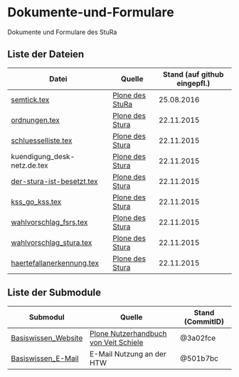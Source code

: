 # Dokumente-und-Formulare
Dokumente und Formulare des StuRa

## Liste der Dateien

Datei | Quelle | Stand (auf github eingepfl.)
----- | ------ | -----
[semtick.tex](semtick.tex) | [Plone des StuRa](http://www.stura.htw-dresden.de/stura/ref/verwaltung/ticket/antrag/tex-datei-fuer-den-antrag-zum-studentenjahresticket/view) | 25.08.2016
[ordnungen.tex](ordnungen.tex) | [Plone des Stura](http://www.stura.htw-dresden.de/stura/ref/oea/cd/cd/ordnungen/latex/ordnungen.tex/view) | 22.11.2015
[schluesselliste.tex](schluesselliste.tex) | [Plone des Stura](http://www.stura.htw-dresden.de/stura/ref/verwaltung/raeume/schluesselliste/schluesselliste.tex/view) | 22.11.2015
kuendigung_desk-netz.de.tex[]() | [Plone des Stura](http://www.stura.htw-dresden.de/stura/ref/verwaltung/web/domains/desk-netz.de/kuendigung/kuendigung_desk-netz.de.tex/view) | 22.11.2015
[der-stura-ist-besetzt.tex](der-stura-ist-besetzt.tex) | [Plone des Stura](http://www.stura.htw-dresden.de/stura/ref/oea/cd/cd/schilder/der-stura-ist-besetzt/der-stura-ist-besetzt-2015/der-stura-ist-besetzt.tex/view) | 22.11.2015
[kss_go_kss.tex](kss_go_kss.tex) | [Plone des Stura](http://www.stura.htw-dresden.de/members/PaulRiegel/erarbeitungen-zu-ordnungen/ordnungen-der-konferenz-saechischer-studierendenschaften/formvorlagen/latex/kss_go_kss.tex/view) | 22.11.2015
[wahlvorschlag_fsrs.tex](wahlvorschlag_fsrs.tex) | [Plone des Stura](http://www.stura.htw-dresden.de/weitere/wahlen/wahlen-2013-2014/formulare/latex-vorlage-wahlvorschlag-fsr-2013/view) | 22.11.2015
[wahlvorschlag_stura.tex](wahlvorschlag_stura.tex) | [Plone des Stura](http://www.stura.htw-dresden.de/weitere/wahlen/wahlen-2013-2014/formulare/latex-vorlage-wahlvorschlag-stura-2013/view) | 22.11.2015
[haertefallanerkennung.tex](haertefallanerkennung.tex) | [Plone des Stura](http://www.stura.htw-dresden.de/weitere/ausschuesse/hfa/antrag-als-haertefall-zum-semesterbeitrag/vorlage-zum-antrag-auf-haertefallanerkennung/view) | 22.11.2015

## Liste der Submodule
Submodul | Quelle | Stand (CommitID)
-------- | ------ | -----
[Basiswissen_Website](https://github.com/stura-htw-dresden/Basiswissen_Website/tree/3a02fce24045585821aab6340a5b33c0d22cf392) | [Plone Nutzerhandbuch von Veit Schiele](http://www.plone-nutzerhandbuch.de/) | @3a02fce
[Basiswissen_E-Mail](https://github.com/stura-htw-dresden/Basiswissen_E-Mail/tree/501b7bc19db00ba013126c373f7b627059282315) | E-Mail Nutzung an der HTW | @501b7bc
